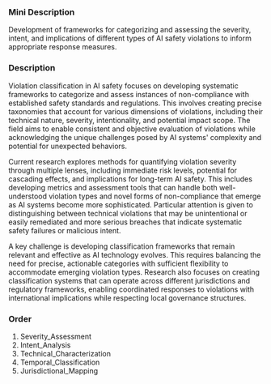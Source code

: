 ### Mini Description

Development of frameworks for categorizing and assessing the severity, intent, and implications of different types of AI safety violations to inform appropriate response measures.

### Description

Violation classification in AI safety focuses on developing systematic frameworks to categorize and assess instances of non-compliance with established safety standards and regulations. This involves creating precise taxonomies that account for various dimensions of violations, including their technical nature, severity, intentionality, and potential impact scope. The field aims to enable consistent and objective evaluation of violations while acknowledging the unique challenges posed by AI systems' complexity and potential for unexpected behaviors.

Current research explores methods for quantifying violation severity through multiple lenses, including immediate risk levels, potential for cascading effects, and implications for long-term AI safety. This includes developing metrics and assessment tools that can handle both well-understood violation types and novel forms of non-compliance that emerge as AI systems become more sophisticated. Particular attention is given to distinguishing between technical violations that may be unintentional or easily remediated and more serious breaches that indicate systematic safety failures or malicious intent.

A key challenge is developing classification frameworks that remain relevant and effective as AI technology evolves. This requires balancing the need for precise, actionable categories with sufficient flexibility to accommodate emerging violation types. Research also focuses on creating classification systems that can operate across different jurisdictions and regulatory frameworks, enabling coordinated responses to violations with international implications while respecting local governance structures.

### Order

1. Severity_Assessment
2. Intent_Analysis
3. Technical_Characterization
4. Temporal_Classification
5. Jurisdictional_Mapping
